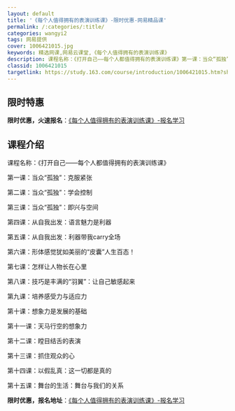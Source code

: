 ```yaml
---
layout: default
title: '《每个人值得拥有的表演训练课》-限时优惠-网易精品课'
permalink: /:categories/:title/
categories: wangyi2
tags: 网易提供
cover: 1006421015.jpg
keywords: 精选网课,网易云课堂,《每个人值得拥有的表演训练课》
description: 课程名称：《打开自己——每个人都值得拥有的表演训练课》第一课：当众“孤独”：克服紧张第二课：当众“孤独”：学会控制第三课
classid: 1006421015
targetlink: https://study.163.com/course/introduction/1006421015.htm?share=1&shareId=1025206652&utm_campaign=share&utm_medium=iphoneShare&utm_source=&utm_u=1025206652
---
```


## 限时特惠

**限时优惠，火速报名**：[《每个人值得拥有的表演训练课》-报名学习](https://study.163.com/course/introduction/1006421015.htm?share=1&shareId=1025206652&utm_campaign=share&utm_medium=iphoneShare&utm_source=&utm_u=1025206652)

## 课程介绍

课程名称：《打开自己——每个人都值得拥有的表演训练课》



第一课：当众“孤独”：克服紧张

第二课：当众“孤独”：学会控制

第三课：当众“孤独”：即兴与空间

第四课：从自我出发：语言魅力是利器

第五课：从自我出发：利器带我carry全场

第六课：形体感觉犹如美丽的“皮囊”人生百态！

第七课：怎样让人物长在心里

第八课：技巧是丰满的“羽翼”：让自己敏感起来

第九课：培养感受力与适应力

第十课：想象力是发展的基础

第十一课：天马行空的想象力

第十二课：瞠目结舌的表演

第十三课：抓住观众的心

第十四课：以假乱真：这一切都是真的

第十五课：舞台的生活：舞台与我们的关系

**限时优惠，报名地址**：[《每个人值得拥有的表演训练课》-报名学习](https://study.163.com/course/introduction/1006421015.htm?share=1&shareId=1025206652&utm_campaign=share&utm_medium=iphoneShare&utm_source=&utm_u=1025206652)

